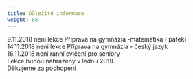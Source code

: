 ```yaml
---
title: Důležité informace
weight: 86
---
```

9.11.2018 neni lekce Příprava na gymnázia -matematika ( pátek)\
14.11.2018 neni lekce Příprava na gymnázia - český jazyk\
16.11.2018 není ranní cvičení pro seniory\
Lekce budou nahrazeny v lednu 2019.\
Děkujeme za pochopení

